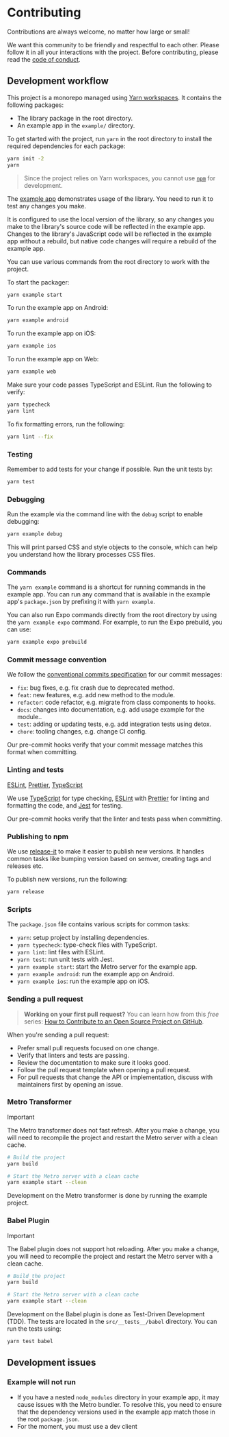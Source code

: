 # Contributing

Contributions are always welcome, no matter how large or small!

We want this community to be friendly and respectful to each other. Please follow it in all your interactions with the project. Before contributing, please read the [code of conduct](./CODE_OF_CONDUCT.md).

## Development workflow

This project is a monorepo managed using [Yarn workspaces](https://yarnpkg.com/features/workspaces). It contains the following packages:

- The library package in the root directory.
- An example app in the `example/` directory.

To get started with the project, run `yarn` in the root directory to install the required dependencies for each package:

```sh
yarn init -2
yarn
```

> Since the project relies on Yarn workspaces, you cannot use [`npm`](https://github.com/npm/cli) for development.

The [example app](/example/) demonstrates usage of the library. You need to run it to test any changes you make.

It is configured to use the local version of the library, so any changes you make to the library's source code will be reflected in the example app. Changes to the library's JavaScript code will be reflected in the example app without a rebuild, but native code changes will require a rebuild of the example app.

You can use various commands from the root directory to work with the project.

To start the packager:

```sh
yarn example start
```

To run the example app on Android:

```sh
yarn example android
```

To run the example app on iOS:

```sh
yarn example ios
```

To run the example app on Web:

```sh
yarn example web
```

Make sure your code passes TypeScript and ESLint. Run the following to verify:

```sh
yarn typecheck
yarn lint
```

To fix formatting errors, run the following:

```sh
yarn lint --fix
```

### Testing

Remember to add tests for your change if possible. Run the unit tests by:

```sh
yarn test
```

### Debugging

Run the example via the command line with the `debug` script to enable debugging:

```sh
yarn example debug
```

This will print parsed CSS and style objects to the console, which can help you understand how the library processes CSS files.

### Commands

The `yarn example` command is a shortcut for running commands in the example app. You can run any command that is available in the example app's `package.json` by prefixing it with `yarn example`.

You can also run Expo commands directly from the root directory by using the `yarn example expo` command. For example, to run the Expo prebuild, you can use:

```sh
yarn example expo prebuild
```

### Commit message convention

We follow the [conventional commits specification](https://www.conventionalcommits.org/en) for our commit messages:

- `fix`: bug fixes, e.g. fix crash due to deprecated method.
- `feat`: new features, e.g. add new method to the module.
- `refactor`: code refactor, e.g. migrate from class components to hooks.
- `docs`: changes into documentation, e.g. add usage example for the module..
- `test`: adding or updating tests, e.g. add integration tests using detox.
- `chore`: tooling changes, e.g. change CI config.

Our pre-commit hooks verify that your commit message matches this format when committing.

### Linting and tests

[ESLint](https://eslint.org/), [Prettier](https://prettier.io/), [TypeScript](https://www.typescriptlang.org/)

We use [TypeScript](https://www.typescriptlang.org/) for type checking, [ESLint](https://eslint.org/) with [Prettier](https://prettier.io/) for linting and formatting the code, and [Jest](https://jestjs.io/) for testing.

Our pre-commit hooks verify that the linter and tests pass when committing.

### Publishing to npm

We use [release-it](https://github.com/release-it/release-it) to make it easier to publish new versions. It handles common tasks like bumping version based on semver, creating tags and releases etc.

To publish new versions, run the following:

```sh
yarn release
```

### Scripts

The `package.json` file contains various scripts for common tasks:

- `yarn`: setup project by installing dependencies.
- `yarn typecheck`: type-check files with TypeScript.
- `yarn lint`: lint files with ESLint.
- `yarn test`: run unit tests with Jest.
- `yarn example start`: start the Metro server for the example app.
- `yarn example android`: run the example app on Android.
- `yarn example ios`: run the example app on iOS.

### Sending a pull request

> **Working on your first pull request?** You can learn how from this _free_ series: [How to Contribute to an Open Source Project on GitHub](https://app.egghead.io/playlists/how-to-contribute-to-an-open-source-project-on-github).

When you're sending a pull request:

- Prefer small pull requests focused on one change.
- Verify that linters and tests are passing.
- Review the documentation to make sure it looks good.
- Follow the pull request template when opening a pull request.
- For pull requests that change the API or implementation, discuss with maintainers first by opening an issue.

### Metro Transformer

> [!IMPORTANT]  
> The Metro transformer does not fast refresh. After you make a change, you will need to recompile the project and restart the Metro server with a clean cache.
>
> ```bash
> # Build the project
> yarn build
>
> # Start the Metro server with a clean cache
> yarn example start --clean
> ```

Development on the Metro transformer is done by running the example project.

### Babel Plugin

> [!IMPORTANT]
> The Babel plugin does not support hot reloading. After you make a change, you will need to recompile the project and restart the Metro server with a clean cache.
>
> ```bash
> # Build the project
> yarn build
>
> # Start the Metro server with a clean cache
> yarn example start --clean
> ```

Development on the Babel plugin is done as Test-Driven Development (TDD). The tests are located in the `src/__tests__/babel` directory. You can run the tests using:

```bash
yarn test babel
```

## Development issues

### Example will not run

- If you have a nested `node_modules` directory in your example app, it may cause issues with the Metro bundler. To resolve this, you need to ensure that the dependency versions used in the example app match those in the root `package.json`.
- For the moment, you must use a dev client
